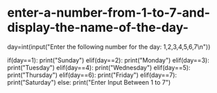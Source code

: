 # enter-a-number-from-1-to-7-and-display-the-name-of-the-day-

day=int(input("Enter the following number for the day: 1,2,3,4,5,6,7\n"))

if(day==1):
    print("Sunday")
elif(day==2):
    print("Monday")
elif(day==3):
    print("Tuesday")
elif(day==4):
    print("Wednesday")
elif(day==5):
    print("Thursday")
elif(day==6):
    print("Friday")
elif(day==7):
    print("Saturday")
else:
    print("Enter Input Between 1 to 7")
